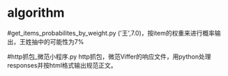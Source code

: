# algorithm

#get_items_probabilites_by_weight.py
  ('王',7.0)，按item的权重来进行概率输出，王姓抽中的可能性为7%

#http抓包_微范小程序.py
  http抓包，微范Viffer的响应文件，用python处理responses并按html格式输出规范正文。

